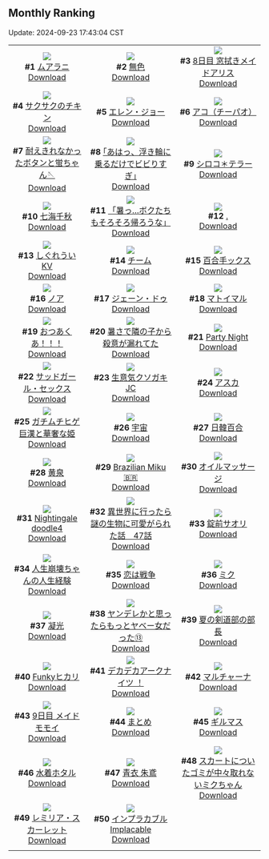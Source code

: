 ## Monthly Ranking
Update: 2024-09-23 17:43:04 CST

|      |      |      |
| :----: | :----: | :----: |
| ![](https://i.pixiv.re/c/240x480/img-master/img/2024/08/26/17/35/17/121853533_p0_master1200.jpg)<br>**#1** [ムアラニ](https://www.pixiv.net/artworks/121853533)<br>[Download](https://i.pixiv.re/img-original/img/2024/08/26/17/35/17/121853533_p0.png) | ![](https://i.pixiv.re/c/240x480/img-master/img/2024/08/25/00/00/08/121801884_p0_master1200.jpg)<br>**#2** [無色](https://www.pixiv.net/artworks/121801884)<br>[Download](https://i.pixiv.re/img-original/img/2024/08/25/00/00/08/121801884_p0.jpg) | ![](https://i.pixiv.re/c/240x480/img-master/img/2024/08/26/00/03/01/121836586_p0_master1200.jpg)<br>**#3** [8日目 窓拭きメイドアリス](https://www.pixiv.net/artworks/121836586)<br>[Download](https://i.pixiv.re/img-original/img/2024/08/26/00/03/01/121836586_p0.png) |
| ![](https://i.pixiv.re/c/240x480/img-master/img/2024/08/26/07/00/06/121843641_p0_master1200.jpg)<br>**#4** [サクサクのチキン](https://www.pixiv.net/artworks/121843641)<br>[Download](https://i.pixiv.re/img-original/img/2024/08/26/07/00/06/121843641_p0.jpg) | ![](https://i.pixiv.re/c/240x480/img-master/img/2024/08/26/00/00/10/121836219_p0_master1200.jpg)<br>**#5** [エレン・ジョー](https://www.pixiv.net/artworks/121836219)<br>[Download](https://i.pixiv.re/img-original/img/2024/08/26/00/00/10/121836219_p0.jpg) | ![](https://i.pixiv.re/c/240x480/img-master/img/2024/08/26/20/59/26/121859098_p0_master1200.jpg)<br>**#6** [アコ（チーパオ）](https://www.pixiv.net/artworks/121859098)<br>[Download](https://i.pixiv.re/img-original/img/2024/08/26/20/59/26/121859098_p0.png) |
| ![](https://i.pixiv.re/c/240x480/img-master/img/2024/08/26/18/41/08/121855177_p0_master1200.jpg)<br>**#7** [耐えきれなかったボタンと蛍ちゃん🪡](https://www.pixiv.net/artworks/121855177)<br>[Download](https://i.pixiv.re/img-original/img/2024/08/26/18/41/08/121855177_p0.jpg) | ![](https://i.pixiv.re/c/240x480/img-master/img/2024/08/26/17/41/16/121853663_p0_master1200.jpg)<br>**#8** [｢あはっ、浮き輪に乗るだけでビビりすぎ｣](https://www.pixiv.net/artworks/121853663)<br>[Download](https://i.pixiv.re/img-original/img/2024/08/26/17/41/16/121853663_p0.jpg) | ![](https://i.pixiv.re/c/240x480/img-master/img/2024/08/26/19/23/58/121856341_p0_master1200.jpg)<br>**#9** [シロコ＊テラー](https://www.pixiv.net/artworks/121856341)<br>[Download](https://i.pixiv.re/img-original/img/2024/08/26/19/23/58/121856341_p0.jpg) |
| ![](https://i.pixiv.re/c/240x480/img-master/img/2024/08/26/22/25/31/121862084_p0_master1200.jpg)<br>**#10** [七海千秋](https://www.pixiv.net/artworks/121862084)<br>[Download](https://i.pixiv.re/img-original/img/2024/08/26/22/25/31/121862084_p0.jpg) | ![](https://i.pixiv.re/c/240x480/img-master/img/2024/08/26/00/00/25/121836280_p0_master1200.jpg)<br>**#11** [「暑っ…ボクたちもそろそろ帰ろうな」](https://www.pixiv.net/artworks/121836280)<br>[Download](https://i.pixiv.re/img-original/img/2024/08/26/00/00/25/121836280_p0.jpg) | ![](https://i.pixiv.re/c/240x480/img-master/img/2024/08/26/00/00/30/121836302_p0_master1200.jpg)<br>**#12** [.](https://www.pixiv.net/artworks/121836302)<br>[Download](https://i.pixiv.re/img-original/img/2024/08/26/00/00/30/121836302_p0.jpg) |
| ![](https://i.pixiv.re/c/240x480/img-master/img/2024/08/24/00/00/16/121769821_p0_master1200.jpg)<br>**#13** [しぐれうい KV](https://www.pixiv.net/artworks/121769821)<br>[Download](https://i.pixiv.re/img-original/img/2024/08/24/00/00/16/121769821_p0.png) | ![](https://i.pixiv.re/c/240x480/img-master/img/2024/08/26/00/00/49/121836348_p0_master1200.jpg)<br>**#14** [チーム](https://www.pixiv.net/artworks/121836348)<br>[Download](https://i.pixiv.re/img-original/img/2024/08/26/00/00/49/121836348_p0.jpg) | ![](https://i.pixiv.re/c/240x480/img-master/img/2024/08/26/22/02/58/121861381_p0_master1200.jpg)<br>**#15** [百合手ックス](https://www.pixiv.net/artworks/121861381)<br>[Download](https://i.pixiv.re/img-original/img/2024/08/26/22/02/58/121861381_p0.jpg) |
| ![](https://i.pixiv.re/c/240x480/img-master/img/2024/08/26/20/06/05/121857066_p0_master1200.jpg)<br>**#16** [ノア](https://www.pixiv.net/artworks/121857066)<br>[Download](https://i.pixiv.re/img-original/img/2024/08/26/20/06/05/121857066_p0.png) | ![](https://i.pixiv.re/c/240x480/img-master/img/2024/08/25/00/01/35/121802128_p0_master1200.jpg)<br>**#17** [ジェーン・ドゥ](https://www.pixiv.net/artworks/121802128)<br>[Download](https://i.pixiv.re/img-original/img/2024/08/25/00/01/35/121802128_p0.png) | ![](https://i.pixiv.re/c/240x480/img-master/img/2024/08/26/01/54/45/121839826_p0_master1200.jpg)<br>**#18** [マトイマル](https://www.pixiv.net/artworks/121839826)<br>[Download](https://i.pixiv.re/img-original/img/2024/08/26/01/54/45/121839826_p0.jpg) |
| ![](https://i.pixiv.re/c/240x480/img-master/img/2024/08/28/22/00/02/121918054_p0_master1200.jpg)<br>**#19** [おつあくあ！！！](https://www.pixiv.net/artworks/121918054)<br>[Download](https://i.pixiv.re/img-original/img/2024/08/28/22/00/02/121918054_p0.png) | ![](https://i.pixiv.re/c/240x480/img-master/img/2024/08/26/15/00/04/121850697_p0_master1200.jpg)<br>**#20** [暑さで隣の子から殺意が漏れてた](https://www.pixiv.net/artworks/121850697)<br>[Download](https://i.pixiv.re/img-original/img/2024/08/26/15/00/04/121850697_p0.jpg) | ![](https://i.pixiv.re/c/240x480/img-master/img/2024/08/25/01/09/07/121804481_p0_master1200.jpg)<br>**#21** [Party Night](https://www.pixiv.net/artworks/121804481)<br>[Download](https://i.pixiv.re/img-original/img/2024/08/25/01/09/07/121804481_p0.png) |
| ![](https://i.pixiv.re/c/240x480/img-master/img/2024/08/24/00/00/36/121769919_p0_master1200.jpg)<br>**#22** [サッドガール・セックス](https://www.pixiv.net/artworks/121769919)<br>[Download](https://i.pixiv.re/img-original/img/2024/08/24/00/00/36/121769919_p0.png) | ![](https://i.pixiv.re/c/240x480/img-master/img/2024/08/25/00/16/20/121802859_p0_master1200.jpg)<br>**#23** [生意気クソガキJC](https://www.pixiv.net/artworks/121802859)<br>[Download](https://i.pixiv.re/img-original/img/2024/08/25/00/16/20/121802859_p0.jpg) | ![](https://i.pixiv.re/c/240x480/img-master/img/2024/08/26/13/50/26/121849649_p0_master1200.jpg)<br>**#24** [アスカ](https://www.pixiv.net/artworks/121849649)<br>[Download](https://i.pixiv.re/img-original/img/2024/08/26/13/50/26/121849649_p0.jpg) |
| ![](https://i.pixiv.re/c/240x480/img-master/img/2024/08/27/10/38/46/121851563_p0_master1200.jpg)<br>**#25** [ガチムチヒゲ巨漢と華奢な姫](https://www.pixiv.net/artworks/121851563)<br>[Download](https://i.pixiv.re/img-original/img/2024/08/27/10/38/46/121851563_p0.png) | ![](https://i.pixiv.re/c/240x480/img-master/img/2024/08/27/00/00/04/121865201_p0_master1200.jpg)<br>**#26** [宇宙](https://www.pixiv.net/artworks/121865201)<br>[Download](https://i.pixiv.re/img-original/img/2024/08/27/00/00/04/121865201_p0.jpg) | ![](https://i.pixiv.re/c/240x480/img-master/img/2024/08/25/16/24/59/121820613_p0_master1200.jpg)<br>**#27** [日韓百合](https://www.pixiv.net/artworks/121820613)<br>[Download](https://i.pixiv.re/img-original/img/2024/08/25/16/24/59/121820613_p0.jpg) |
| ![](https://i.pixiv.re/c/240x480/img-master/img/2024/08/27/12/00/08/121876672_p0_master1200.jpg)<br>**#28** [黄泉](https://www.pixiv.net/artworks/121876672)<br>[Download](https://i.pixiv.re/img-original/img/2024/08/27/12/00/08/121876672_p0.jpg) | ![](https://i.pixiv.re/c/240x480/img-master/img/2024/08/26/08/18/10/121844632_p0_master1200.jpg)<br>**#29** [Brazilian Miku 🇧🇷](https://www.pixiv.net/artworks/121844632)<br>[Download](https://i.pixiv.re/img-original/img/2024/08/26/08/18/10/121844632_p0.png) | ![](https://i.pixiv.re/c/240x480/img-master/img/2024/08/26/00/03/14/121836606_p0_master1200.jpg)<br>**#30** [オイルマッサージ](https://www.pixiv.net/artworks/121836606)<br>[Download](https://i.pixiv.re/img-original/img/2024/08/26/00/03/14/121836606_p0.png) |
| ![](https://i.pixiv.re/c/240x480/img-master/img/2024/08/25/00/00/40/121802001_p0_master1200.jpg)<br>**#31** [Nightingale doodle4](https://www.pixiv.net/artworks/121802001)<br>[Download](https://i.pixiv.re/img-original/img/2024/08/25/00/00/40/121802001_p0.png) | ![](https://i.pixiv.re/c/240x480/img-master/img/2024/08/26/00/00/51/121836353_p0_master1200.jpg)<br>**#32** [異世界に行ったら謎の生物に可愛がられた話　47話](https://www.pixiv.net/artworks/121836353)<br>[Download](https://i.pixiv.re/img-original/img/2024/08/26/00/00/51/121836353_p0.jpg) | ![](https://i.pixiv.re/c/240x480/img-master/img/2024/08/26/00/00/27/121836291_p0_master1200.jpg)<br>**#33** [錠前サオリ](https://www.pixiv.net/artworks/121836291)<br>[Download](https://i.pixiv.re/img-original/img/2024/08/26/00/00/27/121836291_p0.png) |
| ![](https://i.pixiv.re/c/240x480/img-master/img/2024/08/26/23/02/37/121863330_p0_master1200.jpg)<br>**#34** [人生崩壊ちゃんの人生経験](https://www.pixiv.net/artworks/121863330)<br>[Download](https://i.pixiv.re/img-original/img/2024/08/26/23/02/37/121863330_p0.jpg) | ![](https://i.pixiv.re/c/240x480/img-master/img/2024/08/28/00/30/02/121895219_p0_master1200.jpg)<br>**#35** [恋は戦争](https://www.pixiv.net/artworks/121895219)<br>[Download](https://i.pixiv.re/img-original/img/2024/08/28/00/30/02/121895219_p0.jpg) | ![](https://i.pixiv.re/c/240x480/img-master/img/2024/08/25/18/58/55/121824928_p0_master1200.jpg)<br>**#36** [ミク](https://www.pixiv.net/artworks/121824928)<br>[Download](https://i.pixiv.re/img-original/img/2024/08/25/18/58/55/121824928_p0.png) |
| ![](https://i.pixiv.re/c/240x480/img-master/img/2024/08/26/11/25/27/121847052_p0_master1200.jpg)<br>**#37** [凝光](https://www.pixiv.net/artworks/121847052)<br>[Download](https://i.pixiv.re/img-original/img/2024/08/26/11/25/27/121847052_p0.jpg) | ![](https://i.pixiv.re/c/240x480/img-master/img/2024/08/26/00/00/56/121836371_p0_master1200.jpg)<br>**#38** [ヤンデレかと思ったらもっとヤベー女だった⑬](https://www.pixiv.net/artworks/121836371)<br>[Download](https://i.pixiv.re/img-original/img/2024/08/26/00/00/56/121836371_p0.png) | ![](https://i.pixiv.re/c/240x480/img-master/img/2024/08/26/08/00/01/121844353_p0_master1200.jpg)<br>**#39** [夏の剣道部の部長](https://www.pixiv.net/artworks/121844353)<br>[Download](https://i.pixiv.re/img-original/img/2024/08/26/08/00/01/121844353_p0.jpg) |
| ![](https://i.pixiv.re/c/240x480/img-master/img/2024/08/26/20/39/05/121858496_p0_master1200.jpg)<br>**#40** [Funkyヒカリ](https://www.pixiv.net/artworks/121858496)<br>[Download](https://i.pixiv.re/img-original/img/2024/08/26/20/39/05/121858496_p0.jpg) | ![](https://i.pixiv.re/c/240x480/img-master/img/2024/08/25/17/08/13/121821726_p0_master1200.jpg)<br>**#41** [デカデカアークナイツ ！](https://www.pixiv.net/artworks/121821726)<br>[Download](https://i.pixiv.re/img-original/img/2024/08/25/17/08/13/121821726_p0.jpg) | ![](https://i.pixiv.re/c/240x480/img-master/img/2024/08/24/12/32/39/121783199_p0_master1200.jpg)<br>**#42** [マルチャーナ](https://www.pixiv.net/artworks/121783199)<br>[Download](https://i.pixiv.re/img-original/img/2024/08/24/12/32/39/121783199_p0.jpg) |
| ![](https://i.pixiv.re/c/240x480/img-master/img/2024/08/27/00/00/19/121865270_p0_master1200.jpg)<br>**#43** [9日目 メイドモモイ](https://www.pixiv.net/artworks/121865270)<br>[Download](https://i.pixiv.re/img-original/img/2024/08/27/00/00/19/121865270_p0.png) | ![](https://i.pixiv.re/c/240x480/img-master/img/2024/08/25/02/23/58/121806170_p0_master1200.jpg)<br>**#44** [まとめ](https://www.pixiv.net/artworks/121806170)<br>[Download](https://i.pixiv.re/img-original/img/2024/08/25/02/23/58/121806170_p0.jpg) | ![](https://i.pixiv.re/c/240x480/img-master/img/2024/08/26/20/00/06/121857242_p0_master1200.jpg)<br>**#45** [ギルマス](https://www.pixiv.net/artworks/121857242)<br>[Download](https://i.pixiv.re/img-original/img/2024/08/26/20/00/06/121857242_p0.jpg) |
| ![](https://i.pixiv.re/c/240x480/img-master/img/2024/08/24/19/39/40/121793215_p0_master1200.jpg)<br>**#46** [水着ホタル](https://www.pixiv.net/artworks/121793215)<br>[Download](https://i.pixiv.re/img-original/img/2024/08/24/19/39/40/121793215_p0.jpg) | ![](https://i.pixiv.re/c/240x480/img-master/img/2024/08/24/22/11/27/121798204_p0_master1200.jpg)<br>**#47** [青衣 朱鳶](https://www.pixiv.net/artworks/121798204)<br>[Download](https://i.pixiv.re/img-original/img/2024/08/24/22/11/27/121798204_p0.jpg) | ![](https://i.pixiv.re/c/240x480/img-master/img/2024/08/25/19/21/47/121825733_p0_master1200.jpg)<br>**#48** [スカートについたゴミが中々取れないミクちゃん](https://www.pixiv.net/artworks/121825733)<br>[Download](https://i.pixiv.re/img-original/img/2024/08/25/19/21/47/121825733_p0.jpg) |
| ![](https://i.pixiv.re/c/240x480/img-master/img/2024/08/26/17/40/52/121853655_p0_master1200.jpg)<br>**#49** [レミリア・スカーレット](https://www.pixiv.net/artworks/121853655)<br>[Download](https://i.pixiv.re/img-original/img/2024/08/26/17/40/52/121853655_p0.jpg) | ![](https://i.pixiv.re/c/240x480/img-master/img/2024/08/24/21/37/37/121797065_p0_master1200.jpg)<br>**#50** [インプラカブル  Implacable](https://www.pixiv.net/artworks/121797065)<br>[Download](https://i.pixiv.re/img-original/img/2024/08/24/21/37/37/121797065_p0.jpg) |
|      |
